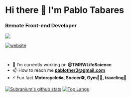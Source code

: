 <h1> Hi there 👋 I'm Pablo Tabares </h1>

<h3>Remote Front-end Developer</h3>

![](https://komarev.com/ghpvc/?username=pabtab&color=green)

[![website](https://img.shields.io/badge/Website-46a2f1.svg?&style=flat-square&logo=Google-Chrome&logoColor=white&link=https://anmolsingh.me/)](http://pablotabares.dev/)

<br/>


- 🔭 I’m currently working on **@TMRWLifeScience**
- 📫 How to reach me **pablother3@gmail.com**
- ⚡ Fun fact **Motorcycle🏍, Soccer⚽️, Gym💪🏻, traveling🛫**

[![Subranium's github stats](https://github-readme-stats.vercel.app/api?username=pabtab&show_icons=true&theme=merko)](https://github.com/anuraghazra/github-readme-stats) [![Top Langs](https://github-readme-stats.vercel.app/api/top-langs/?username=pabtab&layout=compact&theme=merko)](https://github.com/anuraghazra/github-readme-stats)
